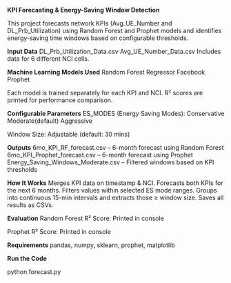  **KPI Forecasting & Energy-Saving Window Detection**

This project forecasts network KPIs (Avg_UE_Number and DL_Prb_Utilization) using Random Forest and Prophet models and identifies energy-saving time windows based on configurable thresholds.

 **Input Data**
DL_Prb_Utilization_Data.csv
Avg_UE_Number_Data.csv
Includes data for 6 different NCI cells.

**Machine Learning Models Used**
Random Forest Regressor
Facebook Prophet

Each model is trained separately for each KPI and NCI.
R² scores are printed for performance comparison.

**Configurable Parameters**
ES_MODES (Energy Saving Modes):
Conservative
Moderate(default)
Aggressive

Window Size: Adjustable (default: 30 mins)

**Outputs**
6mo_KPI_RF_forecast.csv – 6-month forecast using Random Forest
6mo_KPI_Prophet_forecast.csv – 6-month forecast using Prophet
Energy_Saving_Windows_Moderate.csv – Filtered windows based on KPI thresholds

 **How It Works**
Merges KPI data on timestamp & NCI.
Forecasts both KPIs for the next 6 months.
Filters values within selected ES mode ranges.
Groups into continuous 15-min intervals and extracts those ≥ window size.
Saves all results as CSVs.

 **Evaluation**
Random Forest R² Score: Printed in console

Prophet R² Score: Printed in console

**Requirements**
pandas, numpy, sklearn, prophet, matplotlib

**Run the Code**

python forecast.py
